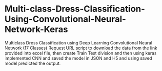 # Multi-class-Dress-Classification-Using-Convolutional-Neural-Network-Keras
Multiclass Dress Classification using Deep Learning Convolutional Neural Network (17 Classes)
Request URL script to download the data from the link provided into excel file, then create Train Test division and then using keras implemented CNN and saved the model in JSON and H5 and using saved model predicted the output.
